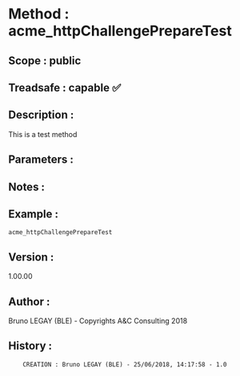 ﻿# **Method :** acme_httpChallengePrepareTest## **Scope :** public## **Treadsafe :** capable ✅ ## **Description :** This is a test method## **Parameters :** ## **Notes :** ## **Example :** ```acme_httpChallengePrepareTest```## **Version :** 1.00.00## **Author :** Bruno LEGAY (BLE) - Copyrights A&C Consulting 2018## **History :**          CREATION : Bruno LEGAY (BLE) - 25/06/2018, 14:17:58 - 1.0